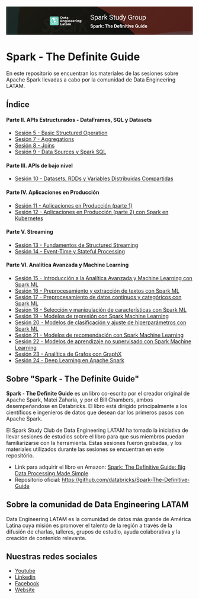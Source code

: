 ![Banner](assets/banner_main.png)

# Spark - The Definite Guide

En este repositorio se encuentran los materiales de las sesiones sobre Apache Spark llevadas a cabo por la comunidad de Data Engineering LATAM.

## Índice

#### Parte II. APIs Estructurados - DataFrames, SQL y Datasets
* [Sesión 5 - Basic Structured Operation](session_5)
* [Sesión 7 - Aggregations](session_7)
* [Sesión 8 - Joins](session_8)
* [Sesión 9 - Data Sources y Spark SQL](session_9)

#### Parte III. APIs de bajo nivel
* [Sesión 10 - Datasets, RDDs y Variables Distribuidas Compartidas](session_10)

#### Parte IV. Aplicaciones en Producción
* [Sesión 11 - Aplicaciones en Producción (parte 1)](session_11)
* [Sesión 12 - Aplicaciones en Producción (parte 2) con Spark en Kubernetes](session_12)

#### Parte V. Streaming
* [Sesión 13 - Fundamentos de Structured Streaming](session_13)
* [Sesión 14 - Event-Time y Stateful Processing](session_14)

#### Parte VI. Analítica Avanzada y Machine Learning
* [Sesión 15 - Introducción a la Analítica Avanzada y Machine Learning con Spark ML](session_15)
* [Sesión 16 - Preprocesamiento y extracción de textos con Spark ML](session_16)
* [Sesión 17 - Preprocesamiento de datos continuos y categóricos con Spark ML](session_17)
* [Sesión 18 - Selección y manipulación de características con Spark ML](session_18)
* [Sesión 19 - Modelos de regresión con Spark Machine Learning](session_19)
* [Sesión 20 - Modelos de clasificación y ajuste de hiperparámetros con Spark ML](session_20)
* [Sesión 21 - Modelos de recomendación con Spark Machine Learning](session_21)
* [Sesión 22 - Modelos de aprendizaje no supervisado con Spark Machine Learning](session_22)
* [Sesión 23 - Analítica de Grafos con GraphX](session_23)
* [Sesión 24 - Deep Learning en Apache Spark](session_24)


## Sobre "Spark - The Definite Guide"
**Spark - The Definite Guide** es un libro co-escrito por el creador original de Apache Spark, Matei Zaharia, y por el Bill Chambers, ambos desempeñandose en Databricks. El libro está dirigido principalmente a los científicos e ingenieros de datos que desean dar los primeros pasos con Apache Spark.

El Spark Study Club de Data Engineering LATAM ha tomado la iniciativa de llevar sesiones de estudios sobre el libro para que sus miembros puedan familiarizarse con la herramienta. Estas sesiones fueron grabadas, y los materiales utilizados durante las sesiones se encuentran en este repositório.

* Link para adquirir el libro en Amazon: [Spark: The Definitive Guide: Big Data Processing Made Simple](https://www.amazon.com/Spark-Definitive-Guide-Processing-Simple/dp/1491912219)
* Repositorio oficial: https://github.com/databricks/Spark-The-Definitive-Guide

## Sobre la comunidad de Data Engineering LATAM
Data Engineering LATAM es la comunidad de datos más grande de América Latina cuya misión es promover el talento de la región a través de la difusión de charlas, talleres, grupos de estudio, ayuda colaborativa y la creación de contenido relevante.

## Nuestras redes sociales
* [Youtube](https://www.youtube.com/channel/UCqFCoUEvxR23ymmih0GD7mQ?sub_confirmation=1 'Subscríbate al canal')
* [Linkedin](https://www.linkedin.com/company/data-engineering-latam/ 'Síganos en Linkedin')
* [Facebook](https://www.facebook.com/dataengineeringlatam/ 'Síganos en Facebook')
* [Website](https://expy.bio/dataengineeringlatam 'Nuestro website')
